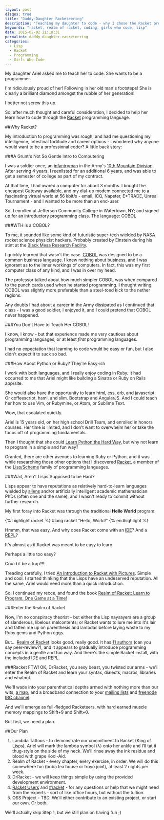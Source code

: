 ```yaml
---
layout: post
disqus: true
title: "Daddy-Daughter Racketeering"
description: "Teaching my daughter to code - why I chose the Racket programming language and the book Realm of Racket."
keywords: "racket, realm of racket, coding, girls who code, lisp"
date: 2015-02-02 21:18:31
permalink: daddy-daughter-racketeering
categories:
  - Lisp
  - Racket
  - Programming
  - Girls Who Code
---
```


My daughter Ariel asked me to teach her to code. She wants to be a programmer.

I'm ridiculously proud of her! Following in her old man's footsteps! She is clearly a brilliant diamond amongst the rubble of her generation!

I better not screw this up.

So, after much thought and careful consideration, I decided to help her learn how to code through the [Racket](http://racket-lang.org) programming language.

##Why Racket?

My introduction to programming was rough, and had me questioning my intelligence, intestinal fortitude and career options - I wondered why anyone would want to be a professional coder? A little back story:

###A Grunt's Not So Gentle Intro to Computering

I was a soldier once, an [infantryman](http://en.wikipedia.org/wiki/Infantry) in the Army's [10th Mountain Division](http://en.wikipedia.org/wiki/10th_Mountain_Division_(United_States)). After serving 4 years, I reenlisted for an additional 6 years, and was able to get a semester of college as part of my contract.

At that time, I had owned a computer for about 3 months. I bought the cheapest Gateway available, and my dial-up modem connected me to a fascinating virtual world at 56 kbit/s - email, ICQ, Napster, E*TRADE, Unreal Tournament - and I wanted to be more than an end-user.

So, I enrolled at Jefferson Community College in Watertown, NY; and signed up for an introductory programming class. The language: COBOL

###WTH is a COBOL?

To me, it sounded like some kind of futuristic super-tech wielded by NASA rocket science physicist hackers. Probably created by Einstein during his stint at the [Black Mesa Research Facility](http://half-life.wikia.com/wiki/Black_Mesa_Research_Facility).

I quickly learned that wasn't the case. [COBOL](http://en.wikipedia.org/wiki/COBOL) was designed to be a common business language. I knew nothing about business, and I was ignorant as to the inner workings of computers. In fact, this was my first computer class of any kind, and I was in over my head.

The professor talked about how much simpler COBOL was when compared to the punch cards used when he started programming. I thought writing COBOL was slightly more preferable than a steel-toed kick to the nether regions.

Any doubts I had about a career in the Army dissipated as I continued that class - I was a good soldier, I enjoyed it, and I could pretend that COBOL never happened.

###You Don't Have to Teach Her COBOL!

I know, I know - but that experience made me very cautious about programming languages, or at least *first* programming languages.

I had no expectation that learning to code would be easy or fun, but I also didn't expect it to suck so bad.

###How About Python or Ruby? They're Easy-ish

I work with both languages, and I really enjoy coding in Ruby. It had occurred to me that Ariel might like building a Sinatra or Ruby on Rails app/site.

She would also have the opportunity to learn html, css, erb, and javascript. Or coffeescript, haml, and slim. Bootstrap and AngularJS. And I could teach her how to use Vim, or Rubymine, or Atom, or Sublime Text.

Wow, that escalated quickly.

Ariel is 15 years old, on her high school Drill Team, and enrolled in honors courses. Her time is limited, and I don't want to overwhelm her or take the focus off of programming fundamentals.

Then I thought that she could [Learn Python the Hard Way](http://learnpythonthehardway.org), but why not learn to program in a simple and fun way?

Granted, there are other avenues to learning Ruby or Python, and it was while researching those other options that I discovered [Racket](http://racket-lang.org), a member of the [Lisp/Scheme](http://en.wikipedia.org/wiki/Lisp_(programming_language)) family of programming languages.

###Wait, Aren't Lisps Supposed to be Hard?

Lisps appear to have reputations as relatively hard-to-learn languages wielded by [aliens](http://lispers.org) and/or artificially intelligent academic mathematician PhDs (often one and the same), and I wasn't ready to commit without further research.

My first foray into Racket was through the traditional **Hello World** program:

{% highlight racket %}
#lang racket
"Hello, World!"
{% endhighlight %}

Hmmm, that was easy. And why does Racket come with an [IDE](http://en.wikipedia.org/wiki/Racket_(programming_language)#DrRacket_IDE)? And a [REPL](http://en.wikipedia.org/wiki/Read–eval–print_loop)?

It's almost as if Racket was meant to be easy to learn.

Perhaps a little too easy?

Could it be a trap?!!

Treading carefully, I tried [An Introduction to Racket with Pictures](http://docs.racket-lang.org/quick/). Simple and cool. I started thinking that the Lisps have an undeserved reputation. All the same, Ariel would need more than a quick introduction.

So, I continued my recce, and found the book [Realm of Racket: Learn to Program, One Game at a Time!](http://www.amazon.com/Realm-Racket-Learn-Program-Game/dp/1593274912/)

###Enter the Realm of Racket

Now, I'm no conspiracy theorist - but either the Lisp naysayers are a group of slanderous, libelous malcontents; or Racket wants to lure me into it's lair and fatten me up on parenthesis and lambdas before laying waste to my Ruby gems and Python eggs.

But... [Realm of Racket](http://realmofracket.com) looks good, really good. It has [11 authors](http://realmofracket.com/about.html) (can you say peer-review?), and it appears to gradually introduce programming concepts in a gentle and fun way. And there's the simple Racket install, with the included IDE and REPL.

###Racket FTW!
OK, DrRacket, you sexy beast, you twisted our arms - we'll enter the Realm of Racket and learn your syntax, dialects, macros, libraries and whatnot.

We'll wade into your parenthetical depths armed with nothing more than our wits, [a map](http://www.nostarch.com/realmofracket.htm), and a broadband connection to your [mailing lists](http://lists.racket-lang.org) and [freenode IRC channel](http://racket-lang.org/irc-chat.html).

And we'll emerge as full-fledged Racketeers, with hard earned muscle memory mappings to Shift+9 and Shift+0.

But first, we need a plan.

##Our Plan

1.	Lambda Tattoos - to demonstrate our commitment to Racket (King of Lisps), Ariel will mark the lambda symbol (λ) onto her ankle and I'll tat it thug-style on the side of my neck. We'll rinse away the ink residue and blood with grape Kool-Aid.
2.	Realm of Racket - every chapter, every exercise, in order. We will do this somewhere fun (boba tea house or froyo joint), at least 2 nights per week.
3. DrRacket - we will keep things simple by using the provided development environment.
4.  [Racket Users](http://lists.racket-lang.org/users/) and [#racket](http://racket-lang.org/irc-chat.html) - for any questions or help that we might need from the experts - sort of like office hours, but without the tuition.
5.	OSS Project - TBD. We'll either contribute to an existing project, or start our own. Or both.

We'll actually skip Step 1, but we still plan on having fun ;)
